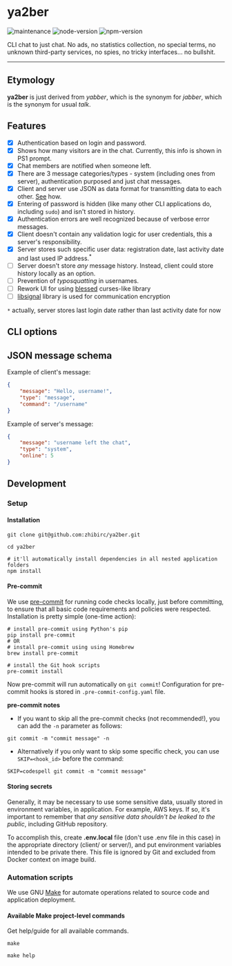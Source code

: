 # ya2ber

![maintenance](https://img.shields.io/maintenance/yes/2024.svg?style=flat)
![node-version](https://img.shields.io/badge/node-~18.18.2-brightgreen.svg?style=flat)
![npm-version](https://img.shields.io/badge/npm-~9.8.1-brightgreen.svg?style=flat)

CLI chat to just chat. No ads, no statistics collection, no special terms, no unknown third-party services, no spies, no tricky interfaces... no bullshit.

---

## Etymology

**ya2ber** is just derived from _yabber_, which is the synonym for _jabber_, which is the synonym for usual _talk_.

## Features

- [x] Authentication based on login and password.
- [x] Shows how many visitors are in the chat. Currently, this info is shown in PS1 prompt.
- [x] Chat members are notified when someone left.
- [x] There are 3 message categories/types - system (including ones from server), authentication purposed and just chat messages.
- [x] Client and server use JSON as data format for transmitting data to each other. [See](#json-message-schema) how.
- [x] Entering of password is hidden (like many other CLI applications do, including `sudo`) and isn't stored in history.
- [x] Authentication errors are well recognized because of verbose error messages.
- [x] Client doesn't contain any validation logic for user credentials, this a server's responsibility.
- [x] Server stores such specific user data: registration date, last activity date and last used IP address.<sup>*</sup>
- [ ] Server doesn't store _any_ message history. Instead, client could store history locally as an option.
- [ ] Prevention of _typosquatting_ in usernames.
- [ ] Rework UI for using [blessed](https://github.com/chjj/blessed) curses-like library
- [ ] [libsignal](https://github.com/signalapp/libsignal) library is used for communication encryption

`*` actually, server stores last login date rather than last activity date for now

## CLI options

## JSON message schema

Example of client's message:

```json
{
    "message": "Hello, username!",
    "type": "message",
    "command": "/username"
}
```

Example of server's message:

```json
{
    "message": "username left the chat",
    "type": "system",
    "online": 5
}
```

## Development

### Setup

#### Installation

```shell
git clone git@github.com:zhibirc/ya2ber.git

cd ya2ber

# it'll automatically install dependencies in all nested application folders
npm install
```

#### Pre-commit

We use [pre-commit](https://pre-commit.com/) for running code checks locally, just before committing, 
to ensure that all basic code requirements and policies were respected. Installation is pretty simple (one-time action):

```shell
# install pre-commit using Python's pip
pip install pre-commit
# OR
# install pre-commit using using Homebrew
brew install pre-commit

# install the Git hook scripts
pre-commit install
```

Now pre-commit will run automatically on `git commit`!
Configuration for pre-commit hooks is stored in `.pre-commit-config.yaml` file.

**pre-commit notes**

- If you want to skip all the pre-commit checks (not recommended!), you can add the `-n` parameter as follows:

```shell
git commit -m "commit message" -n
```

- Alternatively if you only want to skip some specific check, you can use `SKIP=<hook_id>` before the command:

```shell
SKIP=codespell git commit -m "commit message"
```

#### Storing secrets

Generally, it may be necessary to use some sensitive data, usually stored in environment variables, in application. For example, AWS keys. 
If so, it's important to remember that _any sensitive data shouldn't be leaked to the public_, including GitHub repository.

To accomplish this, create **.env.local** file (don't use .env file in this case) in the appropriate directory (client/ or server/), 
and put environment variables intended to be private there. This file is ignored by Git and excluded from Docker context on image build.

### Automation scripts

We use GNU [Make](https://www.gnu.org/software/make/) for automate operations related to source code and application deployment.

#### Available Make project-level commands

Get help/guide for all available commands.

```shell
make
```

```shell
make help
```
